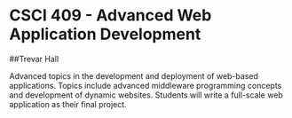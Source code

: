 # CSCI 409 - Advanced Web Application Development
##Trevar Hall

Advanced topics in the development and deployment of web-based applications. Topics include advanced middleware programming concepts and development of dynamic websites. Students will write a full-scale web application as their final project.


